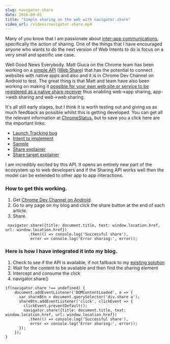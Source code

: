 ```yaml
---
slug: navigator.share
date: 2016-09-01
title: "Simple sharing on the web with navigator.share"
video_url: /videos/navigator.share.mp4
---
```


Many of you know that I am passionate about [inter-app communications](https://paul.kinlan.me/what-happened-to-web-intents/), specifically
the action of sharing. One of the things that I have encouraged anyone who wants to do the next version of Web Intents to do
is focus on a very small and specific use case.

Well Good News Everybody. Matt Giuca on the Chrome team has been working on a [simple API](https://github.com/mgiuca/web-share/blob/master/docs/interface.md) ([Web Share](https://github.com/mgiuca/web-share/blob/master/docs/explainer.md)) that has the potential to connect websites with native apps 
and also and it is in Chrome Dev Channel on Android to test. The great thing is that Matt and team have also been working on making it 
[possible for your own web site or service to be registered as a native share receiver](https://github.com/mgiuca/web-share-target) thus 
enabling web->app sharing, app->web sharing and web->web sharing.

It's all still early stages, but I think it is worth testing out and giving us as much feedback as possible whilst this is getting developed. You can get all the relevant information at [ChromeStatus](https://www.chromestatus.com/features/5668769141620736), but
to save you a click here are the important links:

* [Launch Tracking bug](https://crbug.com/620973)
* [Intent to implement](https://groups.google.com/a/chromium.org/forum/#!msg/blink-dev/1BOhy5av8MQ/8LqNvS5TAQAJ)
* [Sample](https://github.com/mgiuca/web-share/blob/master/docs/explainer.md)
* [Share explainer](https://github.com/mgiuca/web-share/blob/master/docs/explainer.md)
* [Share target explainer](https://github.com/mgiuca/web-share/blob/master/docs/interface.md)

I am incredibly excited by this API. It opens an entirely new part of the ecosystem up to web developers and if
the Sharing API works well then the model can be extended to other app to app interactions.

### How to get this working.

1. Get [Chrome Dev Channel on Android](https://play.google.com/store/apps/details?id=com.chrome.dev&hl=en).
2. Go to any page on my blog and click the share button at the end of each article.
3. Share.

```
 navigator.share({title: document.title, text: window.location.href, url: window.location.href})
          .then(() => console.log('Successful share'),
           error => console.log('Error sharing:', error));
```

### Here is how I have integrated it into my blog.  

1. Check to see if the API is available, if not fallback to my [existing solution](https://paul.kinlan.me/sharing-natively-on-android-from-the-web/)
2. Wait for the content to be available and then find the sharing element
3. Intercept and consume the click
4. navigator.share()

```
if(navigator.share !== undefined) {
    document.addEventListener('DOMContentLoaded', e => {
      var shareBtn = document.querySelector('div.share a');
      shareBtn.addEventListener('click', clickEvent => {
        clickEvent.preventDefault();
        navigator.share({title: document.title, text: window.location.href, url: window.location.href})
          .then(() => console.log('Successful share'),
           error => console.log('Error sharing:', error));
      });
    });
}
```